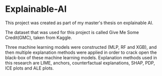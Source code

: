 # Explainable-AI

This project was created as part of my master's thesis on explainable AI.

The dataset that was used for this project is called Give Me Some Credit(GMC), taken from Kaggle.

Three machine learning models were constructed (MLP, RF and XGB), and then multiple explanation methods were applied in order to crack open the black-box of these machine learning models. Explanation methods used in this research are LIME, anchors, counterfactual explanations, SHAP, PDP, ICE plots and ALE plots.
